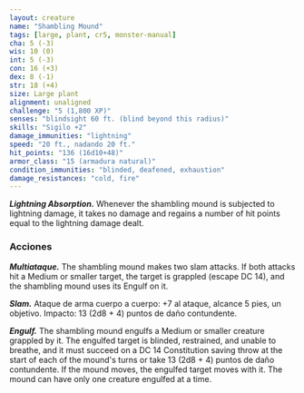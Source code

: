 ```yaml
---
layout: creature
name: "Shambling Mound"
tags: [large, plant, cr5, monster-manual]
cha: 5 (-3)
wis: 10 (0)
int: 5 (-3)
con: 16 (+3)
dex: 8 (-1)
str: 18 (+4)
size: Large plant
alignment: unaligned
challenge: "5 (1,800 XP)"
senses: "blindsight 60 ft. (blind beyond this radius)"
skills: "Sigilo +2"
damage_immunities: "lightning"
speed: "20 ft., nadando 20 ft."
hit_points: "136 (16d10+48)"
armor_class: "15 (armadura natural)"
condition_immunities: "blinded, deafened, exhaustion"
damage_resistances: "cold, fire"
---
```


***Lightning Absorption.*** Whenever the shambling mound is subjected to lightning damage, it takes no damage and regains a number of hit points equal to the lightning damage dealt.

### Acciones

***Multiataque.*** The shambling mound makes two slam attacks. If both attacks hit a Medium or smaller target, the target is grappled (escape DC 14), and the shambling mound uses its Engulf on it.

***Slam.*** Ataque de arma cuerpo a cuerpo: +7 al ataque, alcance 5 pies, un objetivo. Impacto: 13 (2d8 + 4) puntos de daño contundente.

***Engulf.*** The shambling mound engulfs a Medium or smaller creature grappled by it. The engulfed target is blinded, restrained, and unable to breathe, and it must succeed on a DC 14 Constitution saving throw at the start of each of the mound's turns or take 13 (2d8 + 4) puntos de daño contundente. If the mound moves, the engulfed target moves with it. The mound can have only one creature engulfed at a time.
